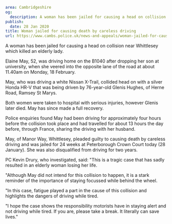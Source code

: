 ```yaml
area: Cambridgeshire
og:
  description: A woman has been jailed for causing a head on collision near Whittlesey which killed an elderly lady.
publish:
  date: 28 Jan 2020
title: Woman jailed for causing death by careless driving
url: https://www.cambs.police.uk/news-and-appeals/woman-jailed-for-causing-death-by-careless-driving
```

A woman has been jailed for causing a head on collision near Whittlesey which killed an elderly lady.

Elaine May, 52, was driving home on the B1040 after dropping her son at university, when she veered into the opposite lane of the road at about 11.40am on Monday, 18 February.

May, who was driving a white Nissan X-Trail, collided head on with a silver Honda HR-V that was being driven by 76-year-old Glenis Hughes, of Herne Road, Ramsey St Marys.

Both women were taken to hospital with serious injuries, however Glenis later died. May has since made a full recovery.

Police enquiries found May had been driving for approximately four hours before the collision took place and had travelled for about 13 hours the day before, through France, sharing the driving with her husband.

May, of Manor Way, Whittlesey, pleaded guilty to causing death by careless driving and was jailed for 24 weeks at Peterborough Crown Court today (28 January). She was also disqualified from driving for two years.

PC Kevin Drury, who investigated, said: "This is a tragic case that has sadly resulted in an elderly woman losing her life.

"Although May did not intend for this collision to happen, it is a stark reminder of the importance of staying focussed while behind the wheel.

"In this case, fatigue played a part in the cause of this collision and highlights the dangers of driving while tired.

"I hope the case shows the responsibility motorists have in staying alert and not driving while tired. If you are, please take a break. It literally can save lives."
